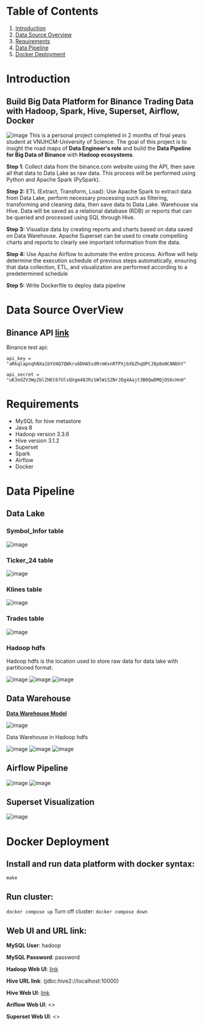 # Table of Contents
1. [Introduction](README.md#Introduction)
2. [Data Source Overview](README.md#data-source-overview)
3. [Requirements](README.md#requirements)
4. [Data Pipeline](README.md#data-pipeline)
5. [Docker Deployment](README.md#docker-deployment)


# Introduction
## **Build Big Data Platform for Binance Trading Data with Hadoop, Spark, Hive, Superset, Airflow, Docker** 
![image](./image/overview.jpg)
This is a personal project completed in 2 months of final years student at VNUHCM-University of Science. The goal of this project is to insight the road maps of **Data Engineer's role** and build the **Data Pipeline for Big Data of Binance** with **Hadoop ecosystems**.  

**Step 1**: Collect data from the binance.com website using the API, then save all that data to Data Lake as raw data. This process will be performed using Python and Apache Spark (PySpark).

**Step 2:** ETL (Extract, Transform, Load): Use Apache Spark to extract data from Data Lake, perform necessary processing such as filtering, transforming and cleaning data, then save data to Data Lake. Warehouse via Hive. Data will be saved as a relational database (RDB) or reports that can be queried and processed using SQL through Hive.

**Step 3:** Visualize data by creating reports and charts based on data saved on Data Warehouse. Apache Superset can be used to create compelling charts and reports to clearly see important information from the data.

**Step 4:** Use Apache Airflow to automate the entire process. Airflow will help determine the execution schedule of previous steps automatically, ensuring that data collection, ETL, and visualization are performed according to a predetermined schedule

**Step 5:** Write Dockerfile to deploy data pipeline
# Data Source OverView
## Binance API [link](https://www.binance.com/en/support/faq/how-to-create-api-keys-on-binance-360002502072)

Binance test api:

`api_key = "aRkqlapnqhNXa1bYU4Q7QWkru6DHA5sdRrmKxnRTPXjbXbZhqOPCJ8p0oNCNNbhY"`

`api_secret = "uK3edZV3Wy2blZHEC67UlsQVgm48JRz1WlWi5ZNrJDg4Aajt3B0QwDMQjOS6cHnH"`

# Requirements 
* MySQL for hive metastore
* Java 8
* Hadoop version 3.3.6
* Hive version 3.1.2
* Superset
* Spark
* Airflow
* Docker

# Data Pipeline
## **Data Lake** 
### Symbol_Infor table 
![image](./image/symbol_infor.png)
### Ticker_24 table 
![image](./image/ticker_24h.png)
### Klines table 
![image](./image/klines.png)
### Trades table 
![image](./image/trade.png)

### Hadoop hdfs
Hadoop hdfs is the location used to store raw data for data lake with partitioned format.

![image](./image/datalake.png)
![image](./image/explicity_datalake.png)
![image](./image/explicity_datalake1.png)

## **Data Warehouse** 
[**Data Warehouse Model**](https://dbdiagram.io/d/64b2209402bd1c4a5e1d07ad)

![image](./image/datamodel.png)

Data Warehouse in Hadoop hdfs

![image](./image/datawarehouse.png)
![image](./image/explicity_datawarehouse.png)
![image](./image/explicity_datawarehouse1.png)

## **Airflow Pipeline** 
![image](./image/airflow.png)
![image](./image/airflow_dags.png)

## **Superset Visualization** 
![image](./image/superset.jpeg)

# Docker Deployment
## Install and run data platform with docker syntax:
```make```
## Run cluster:
```docker compose up```
Turn off cluster:
```docker compose down```
## Web UI and URL link:

**MySQL User**: hadoop

**MySQL Password**: password

**Hadoop Web UI**: <a href="http://localhost:9870" target="_blank">link</a>

**Hive URL link**: (jdbc:hive2://localhost:10000)

**Hive Web UI**: <a href="http://localhost:10002" target="_blank">link</a>

**Ariflow Web UI**: <>

**Superset Web UI**: <>







